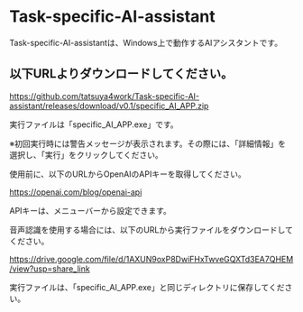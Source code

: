 # Task-specific-AI-assistant
Task-specific-AI-assistantは、Windows上で動作するAIアシスタントです。

## 以下URLよりダウンロードしてください。

https://github.com/tatsuya4work/Task-specific-AI-assistant/releases/download/v0.1/specific_AI_APP.zip

実行ファイルは「specific_AI_APP.exe」です。

※初回実行時には警告メッセージが表示されます。その際には、「詳細情報」を選択し、「実行」をクリックしてください。

使用前に、以下のURLからOpenAIのAPIキーを取得してください。

https://openai.com/blog/openai-api

APIキーは、メニューバーから設定できます。

音声認識を使用する場合には、以下のURLから実行ファイルをダウンロードしてください。

https://drive.google.com/file/d/1AXUN9oxP8DwiFHxTwveGQXTd3EA7QHEM/view?usp=share_link

実行ファイルは、「specific_AI_APP.exe」と同じディレクトリに保存してください。
